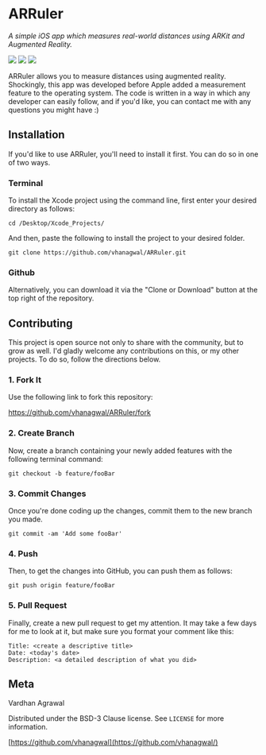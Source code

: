 # ARRuler
*A simple iOS app which measures real-world distances using ARKit and Augmented Reality.*

[![](https://img.shields.io/badge/version-3.1-yellow.svg)]()
[![](https://img.shields.io/github/repo-size/vhanagwal/ARRuler.svg)]()
[![](https://img.shields.io/badge/build-valid-green.svg)]()

ARRuler allows you to measure distances using augmented reality. Shockingly, this app was developed before Apple added a measurement feature to the operating system. The code is written in a way in which any developer can easily follow, and if you'd like, you can contact me with any questions you might have :)

## Installation
If you'd like to use ARRuler, you'll need to install it first. You can do so in one of two ways.

### Terminal
To install the Xcode project using the command line, first enter your desired directory as follows:

```
cd /Desktop/Xcode_Projects/
```

And then, paste the following to install the project to your desired folder.

```
git clone https://github.com/vhanagwal/ARRuler.git
```

### Github
Alternatively, you can download it via the "Clone or Download" button at the top right of the repository.

## Contributing
This project is open source not only to share with the community, but to grow as well. I'd gladly welcome any contributions on this, or my other projects. To do so, follow the directions below.

### 1. Fork It
Use the following link to fork this repository:

https://github.com/vhanagwal/ARRuler/fork

### 2. Create Branch
Now, create a branch containing your newly added features with the following terminal command:
```
git checkout -b feature/fooBar
```

### 3. Commit Changes
Once you're done coding up the changes, commit them to the new branch you made.
```
git commit -am 'Add some fooBar'
```

### 4. Push
Then, to get the changes into GitHub, you can push them as follows:
```
git push origin feature/fooBar
```

### 5. Pull Request
Finally, create a new pull request to get my attention. It may take a few days for me to look at it, but make sure you format your comment like this:
```
Title: <create a descriptive title>
Date: <today's date>
Description: <a detailed description of what you did>
```

## Meta

Vardhan Agrawal

Distributed under the BSD-3 Clause license. See ``LICENSE`` for more information.

[https://github.com/vhanagwal](https://github.com/vhanagwal/)

